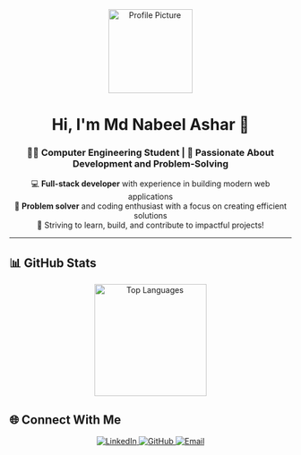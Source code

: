 <div align="center">
  <img src="https://github.com/m-d-nabeel.png" width="150" height="150" alt="Profile Picture">
  
  # Hi, I'm Md Nabeel Ashar 👋
  
  ### 👨‍🎓 Computer Engineering Student | 🚀 Passionate About Development and Problem-Solving
  
  💻 **Full-stack developer** with experience in building modern web applications  
  🧠 **Problem solver** and coding enthusiast with a focus on creating efficient solutions  
  🌟 Striving to learn, build, and contribute to impactful projects!
  
  ---
</div>

## 📊 GitHub Stats

<div align="center" style="display: flex; justify-content: center; align-items: center; gap: 20px; pointer-events: none;">
  <img src="https://github-readme-stats.vercel.app/api/top-langs/?username=m-d-nabeel&layout=compact&hide=jupyter%20notebook&theme=tokyonight" alt="Top Languages" height="200px">
</div>

<!--   <img src="https://github-readme-streak-stats.herokuapp.com/?user=m-d-nabeel&theme=tokyonight" alt="Contribution Streak" height="200px"> -->

## 🌐 Connect With Me

<div align="center">
  <a href="https://www.linkedin.com/in/m-d-nabeel" target="_blank">
    <img alt="LinkedIn" src="https://img.shields.io/badge/LinkedIn-%230077B5.svg?&style=for-the-badge&logo=linkedin&logoColor=white" />
  </a>
  <a href="https://github.com/m-d-nabeel" target="_blank">
    <img alt="GitHub" src="https://img.shields.io/badge/GitHub-181717.svg?&style=for-the-badge&logo=github&logoColor=white" />
  </a>
  <a href="mailto:asharnabeel137@gmail.com" target="_blank">
    <img alt="Email" src="https://img.shields.io/badge/Email-D14836.svg?&style=for-the-badge&logo=gmail&logoColor=white" />
  </a>
</div>
